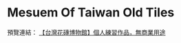 # Mesuem Of Taiwan Old Tiles
預覽連結：
[【台灣花磚博物館】個人練習作品，無商業用途](https://a-howw.github.io/MesuemOfTaiwanOldTiles/.)
